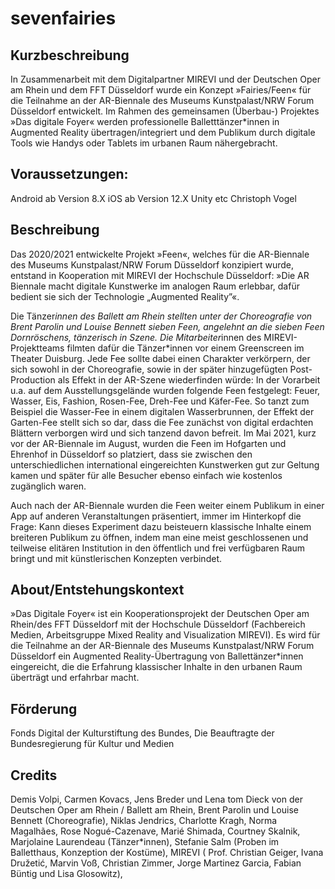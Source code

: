 # sevenfairies
## Kurzbeschreibung
In Zusammenarbeit mit dem Digitalpartner MIREVI und der Deutschen Oper am Rhein und dem FFT Düsseldorf wurde ein Konzept »Fairies/Feen« für die Teilnahme an der AR-Biennale des Museums Kunstpalast/NRW Forum Düsseldorf entwickelt. Im Rahmen des gemeinsamen (Überbau-) Projektes »Das digitale Foyer« werden professionelle Balletttänzer*innen in Augmented Reality übertragen/integriert und dem Publikum durch digitale Tools wie Handys oder Tablets im urbanen Raum nähergebracht.

## Voraussetzungen: 
Android ab Version 8.X
iOS ab Version 12.X
Unity etc Christoph Vogel

## Beschreibung
Das 2020/2021 entwickelte Projekt »Feen«, welches für die AR-Biennale des Museums Kunstpalast/NRW Forum Düsseldorf konzipiert wurde, entstand in Kooperation mit MIREVI der Hochschule Düsseldorf: »Die AR Biennale macht digitale Kunstwerke im analogen Raum erlebbar, dafür bedient sie sich der Technologie „Augmented Reality”«.

Die Tänzer*innen des Ballett am Rhein stellten unter der Choreografie von Brent Parolin und Louise Bennett sieben Feen, angelehnt an die sieben Feen Dornröschens, tänzerisch in Szene. Die Mitarbeiter*innen des MIREVI-Projektteams filmten dafür die Tänzer*innen vor einem Greenscreen im Theater Duisburg. 
Jede Fee sollte dabei einen Charakter verkörpern, der sich sowohl in der Choreografie, sowie in der später hinzugefügten Post-Production als Effekt in der AR-Szene wiederfinden würde: In der Vorarbeit u.a. auf dem Ausstellungsgelände wurden folgende Feen festgelegt: Feuer, Wasser, Eis, Fashion, Rosen-Fee, Dreh-Fee und Käfer-Fee.
So tanzt zum Beispiel die Wasser-Fee in einem digitalen Wasserbrunnen, der Effekt der Garten-Fee stellt sich so dar, dass die Fee zunächst von digital erdachten Blättern verborgen wird und sich tanzend davon befreit.
Im Mai 2021, kurz vor der AR-Biennale im August, wurden die Feen im Hofgarten und Ehrenhof in Düsseldorf so platziert, dass sie zwischen den unterschiedlichen international eingereichten Kunstwerken gut zur Geltung kamen und später für alle Besucher ebenso einfach wie kostenlos zugänglich waren.

Auch nach der AR-Biennale wurden die Feen weiter einem Publikum in einer App auf anderen Veranstaltungen präsentiert, immer im Hinterkopf die Frage: Kann dieses Experiment dazu beisteuern klassische Inhalte einem breiteren Publikum zu öffnen, indem man eine meist geschlossenen und teilweise elitären Institution in den öffentlich und frei verfügbaren Raum bringt und mit künstlerischen Konzepten verbindet.

## About/Entstehungskontext
»Das Digitale Foyer« ist ein Kooperationsprojekt der Deutschen Oper am Rhein/des FFT Düsseldorf mit der Hochschule Düsseldorf (Fachbereich Medien, Arbeitsgruppe Mixed Reality and Visualization MIREVI). Es wird für die Teilnahme an der AR-Biennale des Museums Kunstpalast/NRW Forum Düsseldorf ein Augmented Reality-Übertragung von Ballettänzer*innen eingereicht, die die Erfahrung klassischer Inhalte in den urbanen Raum überträgt und erfahrbar macht.

## Förderung
Fonds Digital der Kulturstiftung des Bundes, Die Beauftragte der Bundesregierung für Kultur und Medien

## Credits
Demis Volpi, Carmen Kovacs, Jens Breder und Lena tom Dieck von der Deutschen Oper am Rhein / Ballett am Rhein, Brent Parolin und Louise Bennett (Choreografie), Niklas Jendrics, Charlotte Kragh, Norma Magalhães, Rose Nogué-Cazenave, Marié Shimada, Courtney Skalnik, Marjolaine Laurendeau (Tänzer*innen), Stefanie Salm (Proben im Balletthaus, Konzeption der Kostüme), MIREVI ( Prof. Christian Geiger, Ivana Družetić, Marvin Voß, Christian Zimmer, Jorge Martinez Garcia, Fabian Büntig und Lisa Glosowitz), 
